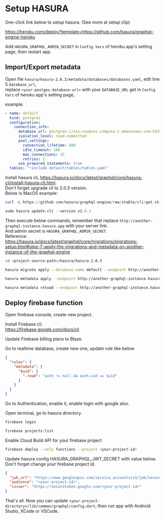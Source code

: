 # Setup HASURA

One-click link below to setup hasura. (See more at setup clip)

<https://heroku.com/deploy?template=https://github.com/hasura/graphql-engine-heroku>

Add `HASURA_GRAPHQL_ADMIN_SECRET` in `Config Vars` of heroku app's setting page, then restart app.

## Import/Export metadata

Open file `hasura/hasura-2.0.3/metadata/databases/databases.yaml`, edit line 5 `database_url`,  
replace `<your-postges-database-url>` with your `DATABASE_URL` get in `Config Vars` of heroku app's setting page,

example:

```yaml
- name: default
  kind: postgres
  configuration:
    connection_info:
      database_url: postgres://xxx:xxx@xxx.compute-1.amazonaws.com:5432/xxx
      isolation_level: read-committed
      pool_settings:
        connection_lifetime: 600
        idle_timeout: 180
        max_connections: 15
        retries: 1
      use_prepared_statements: true
  tables: "!include default/tables/tables.yaml"
```

Install hasura cli, <https://hasura.io/docs/latest/graphql/core/hasura-cli/install-hasura-cli.html>.  
Don't forget upgrade cli to 2.0.3 version.  
Below is MacOS example:

```powershell
curl -L https://github.com/hasura/graphql-engine/raw/stable/cli/get.sh | bash

sudo hasura update-cli --version v2.0.3
```

Then execute below commands, remember that replace `http://another-graphql-instance.hasura.app` with your server link.  
And admin secret is `HASURA_GRAPHQL_ADMIN_SECRET`.  
Reference: <https://hasura.io/docs/latest/graphql/core/migrations/migrations-setup.html#step-7-apply-the-migrations-and-metadata-on-another-instance-of-the-graphql-engine>

```sh
cd <project-source-path>/hasura/hasura-2.0.3

hasura migrate apply --database-name default --endpoint http://another-graphql-instance.hasura.app --admin-secret "<admin-secret>"

hasura metadata apply --endpoint http://another-graphql-instance.hasura.app --admin-secret "<admin-secret>"

hasura metadata reload --endpoint http://another-graphql-instance.hasura.app --admin-secret "<admin-secret>"
```

## Deploy firebase function

Open firebase console, create new project.

Install Firebase cli.  
<https://firebase.google.com/docs/cli>

Update Firebase billing plans to Blaze.

Go to realtime database, create new one, update rule like below

```json
{
  "rules": {
    "metadata": {
      "$uid": {
        ".read": "auth != null && auth.uid == $uid"
      }
    }
  }
}
```

Go to Authentication, enable it, enable login with google also.

Open terminal, go to hasura directory.

```sh
firebase login
```

```sh
firebase projects:list
```

Enable Cloud Build API for your firebase project

```sh
firebase deploy --only functions --project <your-project-id>
```

Update hasura config HASURA_GRAPHQL_JWT_SECRET with value below.  
Don't forget change your firebase project id.

```json
{
  "jwk_url": "https://www.googleapis.com/service_accounts/v1/jwk/securetoken@system.gserviceaccount.com",
  "audience": "<your-project-id>",
  "issuer": "https://securetoken.google.com/<your-project-id>"
}
```

That's all. Now you can update `<your-project-directory>/lib/common/graphql/config.dart`, then run app with Android Studio, XCode or VSCode.
